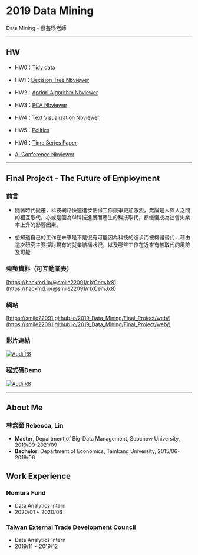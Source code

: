 # 2019 Data Mining
Data Mining - 蔡芸琤老師


---
## HW
- HW0：[Tidy data](https://github.com/smile22091/2019_Data_Mining/blob/master/HW0_Tidy_Data/notebooks/HW0_Tidy_Data.ipynb)

- HW1：[Decision Tree Nbviewer](https://nbviewer.jupyter.org/github/smile22091/2019_Data_Mining/blob/master/HW1_Decision_Tree/notebook/Adult.ipynb)

- HW2：[Apriori Algorithm Nbviewer](https://nbviewer.jupyter.org/github/smile22091/2019_Data_Mining/blob/master/HW2_Apriori_Algorithm/notebook/Apriori_Algorithm.ipynb)
- HW3：[PCA Nbviewer](https://nbviewer.jupyter.org/github/smile22091/2019_Data_Mining/blob/master/HW3_PCA/notebook/pca_v2.ipynb)

- HW4：[Text Visualization Nbviewer](https://nbviewer.jupyter.org/github/smile22091/2019_Data_Mining/blob/master/HW4_Text_Visualiztion/notebook/Text_Visualization.ipynb)

- HW5：[Politics](https://nbviewer.jupyter.org/github/smile22091/2019_Data_Mining/blob/master/HW5_Politics/notebook/Politics.ipynb)

- HW6：[Time Series Paper](https://hackmd.io/@smile22091/rk-JLPP0B)

- [AI Conference Nbviewer](https://nbviewer.jupyter.org/github/smile22091/2019_Data_Mining/blob/master/AI_Conference/notebooks/AI_Conference.ipynb)

---
## Final Project - The Future of Employment
### 前言
- 隨著時代變遷，科技網路快速進步使得工作競爭更加激烈，無論是人與人之間的相互取代，亦或是因為AI科技進展而產生的科技取代，都慢慢成為社會失業率上升的影響因素。

- 想知道自己的工作在未來是不是很有可能因為科技的進步而被機器替代，藉由這次研究主要探討現有的就業結構狀況，以及哪些工作在近來有被取代的風險及可能


### 完整資料（可互動圖表）
[https://hackmd.io/@smile22091/r1xCemJx8](https://hackmd.io/@smile22091/r1xCemJx8)

### 網站
[https://smile22091.github.io/2019_Data_Mining/Final_Project/web/](https://smile22091.github.io/2019_Data_Mining/Final_Project/web/)

### 影片連結
[![Audi R8](http://img.youtube.com/vi/_Z4_r0WTcHE/0.jpg)](https://www.youtube.com/watch?v=_Z4_r0WTcHE)

### 程式碼Demo
[![Audi R8](http://img.youtube.com/vi/8JvVgj1dSVQ/0.jpg)](https://www.youtube.com/watch?v=8JvVgj1dSVQ)

---

## About Me
### 林念頤 Rebecca, Lin

- **Master**, Department of Big-Data Management, Soochow University, 2019/09-2021/09
- **Bachelor**, Department of Economics, Tamkang University, 2015/06-2019/06

## Work Experience
### Nomura Fund
- Data Analytics Intern
- 2020/01 ~ 2020/06

### Taiwan External Trade Development Council
- Data Analytics Intern
- 2019/11 ~ 2019/12



